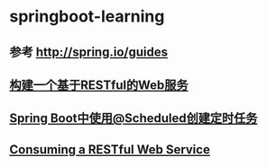 # springboot-learning

## 参考 http://spring.io/guides


## [构建一个基于RESTful的Web服务](http://spring.io/guides/gs/rest-service/)
## [Spring Boot中使用@Scheduled创建定时任务](https://spring.io/guides/gs/scheduling-tasks/)
## [Consuming a RESTful Web Service](http://spring.io/guides/gs/consuming-rest/)
